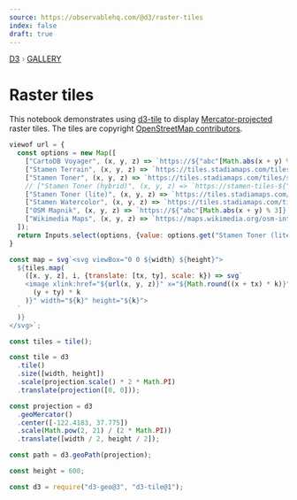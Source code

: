 ```yaml
---
source: https://observablehq.com/@d3/raster-tiles
index: false
draft: true
---
```


<div style="color: grey; font: 13px/25.5px var(--sans-serif); text-transform: uppercase;"><h1 style="display: none;">Raster tiles</h1><a href="https://d3js.org/">D3</a> › <a href="/@d3/gallery">Gallery</a></div>

# Raster tiles

This notebook demonstrates using [d3-tile](https://github.com/d3/d3-tile) to display [Mercator-projected](https://d3js.org/d3-geo/cylindrical#geoMercator) raster tiles. The tiles are copyright [OpenStreetMap contributors](https://www.openstreetmap.org/copyright).

```js
viewof url = {
  const options = new Map([
    ["CartoDB Voyager", (x, y, z) => `https://${"abc"[Math.abs(x + y) % 3]}.basemaps.cartocdn.com/rastertiles/voyager/${z}/${x}/${y}${devicePixelRatio > 1 ? "@2x" : ""}.png`],
    ["Stamen Terrain", (x, y, z) => `https://tiles.stadiamaps.com/tiles/stamen_terrain/${z}/${x}/${y}${devicePixelRatio > 1 ? "@2x" : ""}.png`],
    ["Stamen Toner", (x, y, z) => `https://tiles.stadiamaps.com/tiles/stamen_toner/${z}/${x}/${y}${devicePixelRatio > 1 ? "@2x" : ""}.png`],
    // ["Stamen Toner (hybrid)", (x, y, z) => `https://stamen-tiles-${"abc"[Math.abs(x + y) % 3]}.a.ssl.fastly.net/toner-hybrid/${z}/${x}/${y}${devicePixelRatio > 1 ? "@2x" : ""}.png`],
    ["Stamen Toner (lite)", (x, y, z) => `https://tiles.stadiamaps.com/tiles/stamen_toner_lite/${z}/${x}/${y}${devicePixelRatio > 1 ? "@2x" : ""}.png`],
    ["Stamen Watercolor", (x, y, z) => `https://tiles.stadiamaps.com/tiles/stamen_watercolor/${z}/${x}/${y}.jpg`],
    ["OSM Mapnik", (x, y, z) => `https://${"abc"[Math.abs(x + y) % 3]}.tile.osm.org/${z}/${x}/${y}.png`],
    ["Wikimedia Maps", (x, y, z) => `https://maps.wikimedia.org/osm-intl/${z}/${x}/${y}.png`]
  ]);
  return Inputs.select(options, {value: options.get("Stamen Toner (lite)")});
}
```

```js echo
const map = svg`<svg viewBox="0 0 ${width} ${height}">
  ${tiles.map(
    ([x, y, z], i, {translate: [tx, ty], scale: k}) => svg`
    <image xlink:href="${url(x, y, z)}" x="${Math.round((x + tx) * k)}" y="${Math.round(
      (y + ty) * k
    )}" width="${k}" height="${k}">
  `
  )}
</svg>`;
```

```js echo
const tiles = tile();
```

```js echo
const tile = d3
  .tile()
  .size([width, height])
  .scale(projection.scale() * 2 * Math.PI)
  .translate(projection([0, 0]));
```

```js echo
const projection = d3
  .geoMercator()
  .center([-122.4183, 37.775])
  .scale(Math.pow(2, 21) / (2 * Math.PI))
  .translate([width / 2, height / 2]);
```

```js echo
const path = d3.geoPath(projection);
```

```js echo
const height = 600;
```

```js echo
const d3 = require("d3-geo@3", "d3-tile@1");
```
